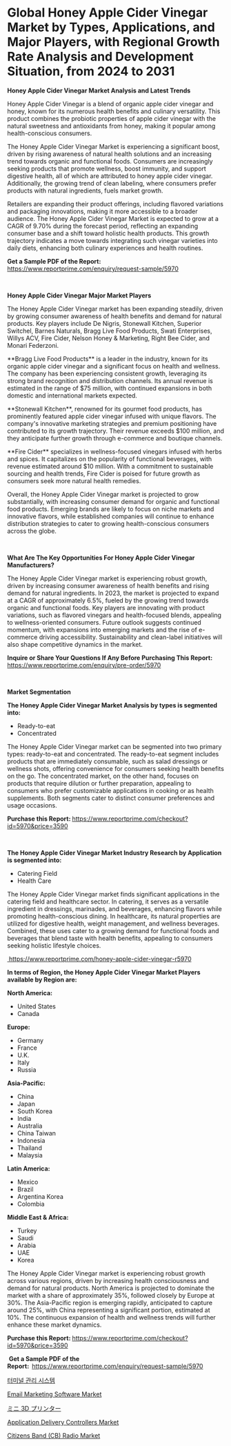 <p><h1>Global Honey Apple Cider Vinegar Market by Types, Applications, and Major Players, with Regional Growth Rate Analysis and Development Situation, from 2024 to 2031</h1></p><p><strong>Honey Apple Cider Vinegar Market Analysis and Latest Trends</strong></p>
<p><p>Honey Apple Cider Vinegar is a blend of organic apple cider vinegar and honey, known for its numerous health benefits and culinary versatility. This product combines the probiotic properties of apple cider vinegar with the natural sweetness and antioxidants from honey, making it popular among health-conscious consumers. </p><p>The Honey Apple Cider Vinegar Market is experiencing a significant boost, driven by rising awareness of natural health solutions and an increasing trend towards organic and functional foods. Consumers are increasingly seeking products that promote wellness, boost immunity, and support digestive health, all of which are attributed to honey apple cider vinegar. Additionally, the growing trend of clean labeling, where consumers prefer products with natural ingredients, fuels market growth. </p><p>Retailers are expanding their product offerings, including flavored variations and packaging innovations, making it more accessible to a broader audience. The Honey Apple Cider Vinegar Market is expected to grow at a CAGR of 9.70% during the forecast period, reflecting an expanding consumer base and a shift toward holistic health products. This growth trajectory indicates a move towards integrating such vinegar varieties into daily diets, enhancing both culinary experiences and health routines.</p></p>
<p><strong>Get a Sample PDF of the Report:&nbsp;</strong> <a href="https://www.reportprime.com/enquiry/request-sample/5970">https://www.reportprime.com/enquiry/request-sample/5970</a></p>
<p>&nbsp;</p>
<p><strong>Honey Apple Cider Vinegar Major Market Players</strong></p>
<p><p>The Honey Apple Cider Vinegar market has been expanding steadily, driven by growing consumer awareness of health benefits and demand for natural products. Key players include De Nigris, Stonewall Kitchen, Superior Switchel, Barnes Naturals, Bragg Live Food Products, Swati Enterprises, Willys ACV, Fire Cider, Nelson Honey & Marketing, Right Bee Cider, and Monari Federzoni.</p><p>**Bragg Live Food Products** is a leader in the industry, known for its organic apple cider vinegar and a significant focus on health and wellness. The company has been experiencing consistent growth, leveraging its strong brand recognition and distribution channels. Its annual revenue is estimated in the range of $75 million, with continued expansions in both domestic and international markets expected.</p><p>**Stonewall Kitchen**, renowned for its gourmet food products, has prominently featured apple cider vinegar infused with unique flavors. The company's innovative marketing strategies and premium positioning have contributed to its growth trajectory. Their revenue exceeds $100 million, and they anticipate further growth through e-commerce and boutique channels.</p><p>**Fire Cider** specializes in wellness-focused vinegars infused with herbs and spices. It capitalizes on the popularity of functional beverages, with revenue estimated around $10 million. With a commitment to sustainable sourcing and health trends, Fire Cider is poised for future growth as consumers seek more natural health remedies.</p><p>Overall, the Honey Apple Cider Vinegar market is projected to grow substantially, with increasing consumer demand for organic and functional food products. Emerging brands are likely to focus on niche markets and innovative flavors, while established companies will continue to enhance distribution strategies to cater to growing health-conscious consumers across the globe.</p></p>
<p>&nbsp;</p>
<p><strong>What Are The Key Opportunities For Honey Apple Cider Vinegar Manufacturers?</strong></p>
<p><p>The Honey Apple Cider Vinegar market is experiencing robust growth, driven by increasing consumer awareness of health benefits and rising demand for natural ingredients. In 2023, the market is projected to expand at a CAGR of approximately 6.5%, fueled by the growing trend towards organic and functional foods. Key players are innovating with product variations, such as flavored vinegars and health-focused blends, appealing to wellness-oriented consumers. Future outlook suggests continued momentum, with expansions into emerging markets and the rise of e-commerce driving accessibility. Sustainability and clean-label initiatives will also shape competitive dynamics in the market.</p></p>
<p><strong>Inquire or Share Your Questions If Any Before Purchasing This Report:</strong> <a href="https://www.reportprime.com/enquiry/pre-order/5970">https://www.reportprime.com/enquiry/pre-order/5970</a></p>
<p>&nbsp;</p>
<p><strong>Market Segmentation</strong></p>
<p><strong>The Honey Apple Cider Vinegar Market Analysis by types is segmented into:</strong></p>
<p><ul><li>Ready-to-eat</li><li>Concentrated</li></ul></p>
<p><p>The Honey Apple Cider Vinegar market can be segmented into two primary types: ready-to-eat and concentrated. The ready-to-eat segment includes products that are immediately consumable, such as salad dressings or wellness shots, offering convenience for consumers seeking health benefits on the go. The concentrated market, on the other hand, focuses on products that require dilution or further preparation, appealing to consumers who prefer customizable applications in cooking or as health supplements. Both segments cater to distinct consumer preferences and usage occasions.</p></p>
<p><strong>Purchase this Report:&nbsp;</strong><a href="https://www.reportprime.com/checkout?id=5970&price=3590">https://www.reportprime.com/checkout?id=5970&price=3590</a></p>
<p>&nbsp;</p>
<p><strong>The Honey Apple Cider Vinegar Market Industry Research by Application is segmented into:</strong></p>
<p><ul><li>Catering Field</li><li>Health Care</li></ul></p>
<p><p>The Honey Apple Cider Vinegar market finds significant applications in the catering field and healthcare sector. In catering, it serves as a versatile ingredient in dressings, marinades, and beverages, enhancing flavors while promoting health-conscious dining. In healthcare, its natural properties are utilized for digestive health, weight management, and wellness beverages. Combined, these uses cater to a growing demand for functional foods and beverages that blend taste with health benefits, appealing to consumers seeking holistic lifestyle choices.</p></p>
<p><a href="https://www.reportprime.com/honey-apple-cider-vinegar-r5970">&nbsp;https://www.reportprime.com/honey-apple-cider-vinegar-r5970</a></p>
<p><strong>In terms of Region, the Honey Apple Cider Vinegar Market Players available by Region are:</strong></p>
<p>
    <p> <strong> North America: </strong>
        <ul>
            <li>United States</li>
            <li>Canada</li>
        </ul>
        </p> 
    <p> <strong> Europe: </strong>
        <ul>
            <li>Germany</li>
            <li>France</li>
            <li>U.K.</li>
            <li>Italy</li>
            <li>Russia</li>
        </ul>
        </p> 
    <p> <strong> Asia-Pacific: </strong>
        <ul>
            <li>China</li>
            <li>Japan</li>
            <li>South Korea</li>
            <li>India</li>
            <li>Australia</li>
            <li>China Taiwan</li>
            <li>Indonesia</li>
            <li>Thailand</li>
            <li>Malaysia</li>
        </ul>
        </p> 
    <p> <strong> Latin America: </strong>
        <ul>
            <li>Mexico</li>
            <li>Brazil</li>
            <li>Argentina Korea</li>
            <li>Colombia</li>
        </ul>
        </p> 
    <p> <strong> Middle East & Africa: </strong>
        <ul>
            <li>Turkey</li>
            <li>Saudi</li>
            <li>Arabia</li>
            <li>UAE</li>
            <li>Korea</li>
        </ul>
    </p>
    </p>
<p><p>The Honey Apple Cider Vinegar market is experiencing robust growth across various regions, driven by increasing health consciousness and demand for natural products. North America is projected to dominate the market with a share of approximately 35%, followed closely by Europe at 30%. The Asia-Pacific region is emerging rapidly, anticipated to capture around 25%, with China representing a significant portion, estimated at 10%. The continuous expansion of health and wellness trends will further enhance these market dynamics.</p></p>
<p><strong>Purchase this Report: </strong><a href="https://www.reportprime.com/checkout?id=5970&price=3590">https://www.reportprime.com/checkout?id=5970&price=3590</a></p>
<p>&nbsp;<strong>Get a Sample PDF of the Report:&nbsp;&nbsp;</strong><a href="https://www.reportprime.com/enquiry/request-sample/5970">https://www.reportprime.com/enquiry/request-sample/5970</a></p>
<p><strong></strong></p>
<p><p><a href="https://medium.com/@eunicevaughan35/%ED%84%B0%EB%AF%B8%EB%84%90-%EA%B4%80%EB%A6%AC-%EC%8B%9C%EC%8A%A4%ED%85%9C-%EC%8B%9C%EC%9E%A5-2024%EB%85%84%EB%B6%80%ED%84%B0-2031%EB%85%84%EA%B9%8C%EC%A7%80%EC%9D%98-%EC%82%B0%EC%97%85-%EB%8F%99%ED%96%A5-%EB%B0%8F-%EC%98%88%EC%B8%A1-1a4fc6df09ed">터미널 관리 시스템</a></p><p><a href="https://www.linkedin.com/pulse/email-marketing-software-market-trends-growth-outlook-2024--qkzcf?trackingId=GesjTRglT%2Fql8N4qUG7nxA%3D%3D">Email Marketing Software Market</a></p><p><a href="https://medium.com/@marlanamarvn/%E3%83%9F%E3%83%8B3d%E3%83%97%E3%83%AA%E3%83%B3%E3%82%BF%E3%83%BC%E3%81%AE%E5%B8%82%E5%A0%B4%E8%AA%BF%E6%9F%BB%E3%83%AC%E3%83%9D%E3%83%BC%E3%83%88-2024%E5%B9%B4%E3%81%8B%E3%82%892031%E5%B9%B4%E3%81%BE%E3%81%A7%E3%81%AE%E5%AE%89%E5%AE%9A%E3%81%97%E3%81%9F%E5%B9%B4%E9%96%93%E6%88%90%E9%95%B7%E7%8E%87-cagr-9-9-%E3%82%92%E5%90%AB%E3%82%80%E5%B8%82%E5%A0%B4%E4%BA%88%E6%B8%AC%E3%81%A8%E6%88%90%E9%95%B7%E8%A6%8B%E9%80%9A%E3%81%97-5718235b8701">ミニ 3D プリンター</a></p><p><a href="https://medium.com/@eloisadavis1985/global-application-delivery-controllers-market-trends-forecasts-and-market-strategic-analysis-eb11c88f0988">Application Delivery Controllers Market</a></p><p><a href="https://issuu.com/reportprime-2/docs/citizens-band-cb-radio-market-size-_dba396b9e972e0">Citizens Band (CB) Radio Market</a></p></p>